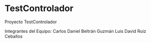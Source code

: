 # TestControlador
Proyecto TestControlador

Integrantes del Equipo: 
  Carlos Daniel Beltrán Guzmán
  Luis David Ruiz Ceballos
